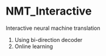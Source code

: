 # NMT_Interactive
Interactive neural machine translation

1. Using bi-direction decoder 
2. Online learning

